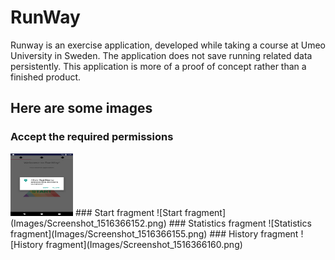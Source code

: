 # RunWay
Runway is an exercise application, developed while taking a course at Umeo University in Sweden. The application does not save running related data persistently. This application is more of a proof of concept rather than a finished product.

## Here are some images
### Accept the required permissions
<img src="Images/Screenshot_1516365139.png" width="100" height="100">
### Start fragment
![Start fragment](Images/Screenshot_1516366152.png)
### Statistics fragment
![Statistics fragment](Images/Screenshot_1516366155.png)
### History fragment
![History fragment](Images/Screenshot_1516366160.png)


